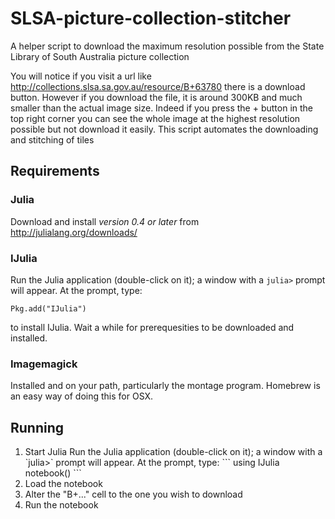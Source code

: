 # SLSA-picture-collection-stitcher
A helper script to download the maximum resolution possible from the State Library of South Australia picture collection

You will notice if you visit a url like http://collections.slsa.sa.gov.au/resource/B+63780 there is a download button. 
However if you download the file, it is around 300KB and much smaller than the actual image size. Indeed if you press the +
button in the top right corner you can see the whole image at the highest resolution possible but not download it easily. This
script automates the downloading and stitching of tiles

## Requirements
### Julia
Download and install *version 0.4 or later* from http://julialang.org/downloads/
### IJulia
Run the Julia application
(double-click on it); a window with a `julia>` prompt will appear.  At
the prompt, type:
```
Pkg.add("IJulia")
```
to install IJulia. Wait a while for prerequesities to be downloaded and installed.
### Imagemagick 
Installed and on your path, particularly the montage program. Homebrew is an easy way of doing this for OSX.

## Running
<ol><li>Start Julia
Run the Julia application
(double-click on it); a window with a `julia>` prompt will appear.  At
the prompt, type:
```
using IJulia
notebook()
```</li>
<li>Load the notebook</li>
<li>Alter the "B+..." cell to the one you wish to download</li>
<li>Run the notebook</li>
</ol>

